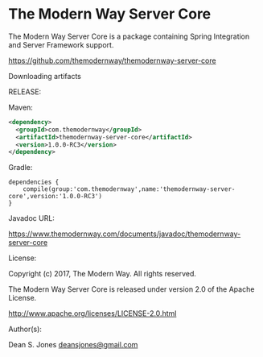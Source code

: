 The Modern Way Server Core
======

The Modern Way Server Core is a package containing Spring Integration and Server Framework support.

https://github.com/themodernway/themodernway-server-core

Downloading artifacts

RELEASE:

Maven:
```xml
<dependency>
  <groupId>com.themodernway</groupId>
  <artifactId>themodernway-server-core</artifactId>
  <version>1.0.0-RC3</version>
</dependency>
```
Gradle:
```
dependencies {
    compile(group:'com.themodernway',name:'themodernway-server-core',version:'1.0.0-RC3')
}
```
Javadoc URL:

https://www.themodernway.com/documents/javadoc/themodernway-server-core


License:

Copyright (c) 2017, The Modern Way. All rights reserved.

The Modern Way Server Core is released under version 2.0 of the Apache License.

http://www.apache.org/licenses/LICENSE-2.0.html

Author(s):

Dean S. Jones
deansjones@gmail.com